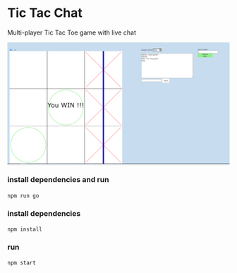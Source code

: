 # Tic Tac Chat
Multi-player Tic Tac Toe game with live chat

![Tic Tac Chat Preview](./tictacchat-preview.png)

### install dependencies and run

`npm run go`

### install dependencies

`npm install`

### run

`npm start`
